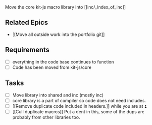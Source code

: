 Move the core kit-js macro library into [[inc/_Index_of_inc]]

## Related Epics
- [[Move all outside work into the portfolio git]]

## Requirements

- [ ] everything in the code base continues to function 
- [ ] Code has been moved from kit-js/core

## Tasks

- [ ] Move library into shared and inc (mostly inc)
- [ ] core library is a part of compiler so code does not need includes.
- [ ] [[Remove duplicate code included in headers.]] while you are at ⏫
- [ ] [[Cull duplicate macros]] Put a dent in this, some of the dups are probably from other libraries too.